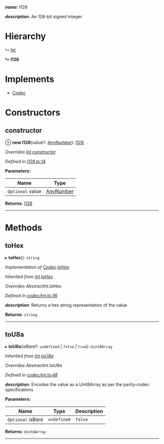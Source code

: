 

*__name__*: I128

*__description__*: An 128-bit signed integer

# Hierarchy

↳  [Int](_codec_int_.int.md)

**↳ I128**

# Implements

* [Codec](../interfaces/_types_.codec.md)

# Constructors

<a id="constructor"></a>

##  constructor

⊕ **new I128**(value?: *[AnyNumber](../modules/_types_.md#anynumber)*): [I128](_i128_.i128.md)

*Overrides [Int](_codec_int_.int.md).[constructor](_codec_int_.int.md#constructor)*

*Defined in [I128.ts:14](https://github.com/polkadot-js/api/blob/48cb2d0/packages/types/src/I128.ts#L14)*

**Parameters:**

| Name | Type |
| ------ | ------ |
| `Optional` value | [AnyNumber](../modules/_types_.md#anynumber) |

**Returns:** [I128](_i128_.i128.md)

___

# Methods

<a id="tohex"></a>

##  toHex

▸ **toHex**(): `string`

*Implementation of [Codec](../interfaces/_types_.codec.md).[toHex](../interfaces/_types_.codec.md#tohex)*

*Inherited from [Int](_codec_int_.int.md).[toHex](_codec_int_.int.md#tohex)*

*Overrides AbstractInt.toHex*

*Defined in [codec/Int.ts:36](https://github.com/polkadot-js/api/blob/48cb2d0/packages/types/src/codec/Int.ts#L36)*

*__description__*: Returns a hex string representation of the value

**Returns:** `string`

___
<a id="tou8a"></a>

##  toU8a

▸ **toU8a**(isBare?: *`undefined` | `false` | `true`*): `Uint8Array`

*Inherited from [Int](_codec_int_.int.md).[toU8a](_codec_int_.int.md#tou8a)*

*Overrides AbstractInt.toU8a*

*Defined in [codec/Int.ts:48](https://github.com/polkadot-js/api/blob/48cb2d0/packages/types/src/codec/Int.ts#L48)*

*__description__*: Encodes the value as a Uint8Array as per the parity-codec specifications

**Parameters:**

| Name | Type | Description |
| ------ | ------ | ------ |
| `Optional` isBare | `undefined` | `false` | `true` |  true when the value has none of the type-specific prefixes (internal) |

**Returns:** `Uint8Array`

___

